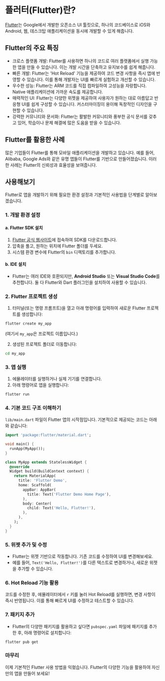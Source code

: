 # 플러터(Flutter)란?
[Flutter](https://flutter.io/)는 Google에서 개발한 오픈소스 UI 툴킷으로, 하나의 코드베이스로 iOS와 Android, 웹, 데스크탑 애플리케이션을 동시에 개발할 수 있게 해줍니다.


## Flutter의 주요 특징
- 크로스 플랫폼 개발: Flutter를 사용하면 하나의 코드로 여러 플랫폼에서 실행 가능한 앱을 만들 수 있습니다. 이는 개발 시간을 단축하고 유지보수를 쉽게 해줍니다.
- 빠른 개발: Flutter는 'Hot Reload' 기능을 제공하여 코드 변경 사항을 즉시 앱에 반영할 수 있습니다. 이를 통해 개발자는 UI를 빠르게 실험하고 개선할 수 있습니다.
- 우수한 성능: Flutter는 ARM 코드를 직접 컴파일하여 고성능을 자랑합니다. Native 애플리케이션에 가까운 속도를 제공합니다.
- 매력적인 UI: Flutter는 다양한 위젯을 제공하여 사용자가 원하는 대로 아름답고 반응형 UI를 쉽게 구성할 수 있습니다. 커스터마이징이 용이해 독창적인 디자인을 구현할 수 있습니다.
- 강력한 커뮤니티와 문서화: Flutter는 활발한 커뮤니티와 풍부한 공식 문서를 갖추고 있어, 학습이나 문제 해결에 많은 도움을 받을 수 있습니다.

## Flutter를 활용한 사례

많은 기업들이 Flutter를 통해 모바일 애플리케이션을 개발하고 있습니다. 예를 들어, Alibaba, Google Ads와 같은 유명 앱들이 Flutter를 기반으로 만들어졌습니다. 이러한 사례는 Flutter의 신뢰성과 효율성을 보여줍니다.



## 사용해보기
Flutter로 앱을 개발하기 위해 필요한 환경 설정과 기본적인 사용법을 단계별로 알아보겠습니다.

### 1. 개발 환경 설정

#### a. Flutter SDK 설치
1. [Flutter 공식 웹사이트](https://flutter.dev/)에 접속하여 SDK를 다운로드합니다.
2. 압축을 풀고, 원하는 위치에 Flutter 폴더를 두세요.
3. 시스템 환경 변수에 Flutter의 `bin` 디렉토리를 추가합니다.

#### b. IDE 설치
- Flutter는 여러 IDE와 호환되지만, **Android Studio** 또는 **Visual Studio Code**를 추천합니다. 둘 다 Flutter와 Dart 플러그인을 설치하여 사용할 수 있습니다.

### 2. Flutter 프로젝트 생성

1. 터미널(또는 명령 프롬프트)을 열고 아래 명령어를 입력하여 새로운 Flutter 프로젝트를 생성합니다:
```bash
flutter create my_app
   ```
(여기서 `my_app`은 프로젝트 이름입니다.)

2. 생성된 프로젝트 폴더로 이동합니다:
```bash
cd my_app
   ```

### 3. 앱 실행

1. 에뮬레이터를 실행하거나 실제 기기를 연결합니다.
2. 아래 명령어로 앱을 실행합니다:
```bash
flutter run
   ```

### 4. 기본 코드 구조 이해하기

`lib/main.dart` 파일이 Flutter 앱의 시작점입니다. 기본적으로 제공되는 코드는 아래와 같습니다:

```dart
import 'package:flutter/material.dart';

void main() {
  runApp(MyApp());
}

class MyApp extends StatelessWidget {
  @override
  Widget build(BuildContext context) {
    return MaterialApp(
      title: 'Flutter Demo',
      home: Scaffold(
        appBar: AppBar(
          title: Text('Flutter Demo Home Page'),
        ),
        body: Center(
          child: Text('Hello, Flutter!'),
        ),
      ),
    );
  }
}
```

### 5. 위젯 추가 및 수정

- Flutter는 위젯 기반으로 작동합니다. 기존 코드를 수정하여 UI를 변경해보세요.
- 예를 들어, `Text('Hello, Flutter!')`를 다른 텍스트로 변경하거나, 새로운 위젯을 추가할 수 있습니다.

### 6. Hot Reload 기능 활용

코드를 수정한 후, 에뮬레이터에서 `r` 키를 눌러 Hot Reload를 실행하면, 변경 사항이 즉시 반영됩니다. 이를 통해 빠르게 UI를 수정하고 테스트할 수 있습니다.

### 7. 패키지 추가

- Flutter의 다양한 패키지를 활용하고 싶다면 `pubspec.yaml` 파일에 패키지를 추가한 후, 아래 명령어로 설치합니다:
```bash
flutter pub get
  ```

### 마무리
이제 기본적인 Flutter 사용 방법을 익혔습니다. Flutter의 다양한 기능을 활용하여 자신만의 앱을 만들어 보세요!
